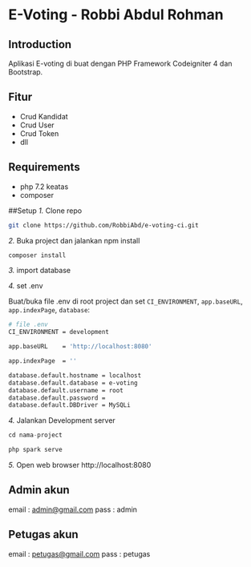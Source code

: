 # E-Voting - Robbi Abdul Rohman

Introduction
------------

Aplikasi E-voting di buat dengan PHP Framework Codeigniter 4 dan Bootstrap.

Fitur
--------

- Crud Kandidat
- Crud User
- Crud Token
- dll

Requirements
--------

- php 7.2 keatas
- composer

##Setup
*1.* Clone repo

```bash
git clone https://github.com/RobbiAbd/e-voting-ci.git
```

*2.* Buka project dan jalankan npm install
```bash
composer install
```

*3.* import database

*4.* set .env

Buat/buka file .env di root project dan set `CI_ENVIRONMENT`, `app.baseURL`, `app.indexPage`,  `database`:

```bash
# file .env
CI_ENVIRONMENT = development

app.baseURL    = 'http://localhost:8080'

app.indexPage  = ''

database.default.hostname = localhost
database.default.database = e-voting
database.default.username = root
database.default.password = 
database.default.DBDriver = MySQLi
```

*4.* Jalankan Development server

```php
cd nama-project

php spark serve
```

*5.* Open web browser http://localhost:8080

Admin akun
--------
email : admin@gmail.com
pass  : admin


Petugas akun
--------
email : petugas@gmail.com
pass  : petugas
